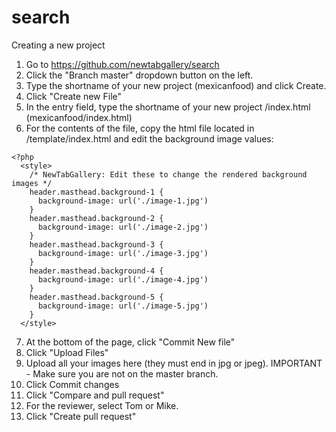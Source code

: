 # search

Creating a new project

1. Go to https://github.com/newtabgallery/search
2. Click the "Branch master" dropdown button on the left.
3. Type the shortname of your new project (mexicanfood) and click Create.
4. Click "Create new File"
5. In the entry field, type the shortname of your new project /index.html (mexicanfood/index.html)
6. For the contents of the file, copy the html file located in /template/index.html and edit the background image values:

```
<?php
  <style>
    /* NewTabGallery: Edit these to change the rendered background images */
    header.masthead.background-1 {
      background-image: url('./image-1.jpg')
    }
    header.masthead.background-2 {
      background-image: url('./image-2.jpg')
    }
    header.masthead.background-3 {
      background-image: url('./image-3.jpg')
    }
    header.masthead.background-4 {
      background-image: url('./image-4.jpg')
    }
    header.masthead.background-5 {
      background-image: url('./image-5.jpg')
    }
  </style>
```

7. At the bottom of the page, click "Commit New file"
8. Click "Upload Files"
9. Upload all your images here (they must end in jpg or jpeg).
IMPORTANT - Make sure you are not on the master branch.
10. Click Commit changes
11. Click "Compare and pull request"
12. For the reviewer, select Tom or Mike.
12. Click "Create pull request"
